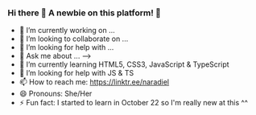 ### Hi there 👋 A newbie on this platform! 🌱

<!--
**Naradiel/naradiel** is a ✨ _special_ ✨ repository because its `README.md` (this file) appears on your GitHub profile.

Here are some ideas to get you started: -->
- 🔭 I’m currently working on ...
- 👯 I’m looking to collaborate on ...
- 🤔 I’m looking for help with ...
- 💬 Ask me about ...
-->
- 🌱 I’m currently learning HTML5, CSS3, JavaScript & TypeScript
- 🤔 I’m looking for help with JS & TS
- 📫 How to reach me: https://linktr.ee/naradiel
- 😄 Pronouns: She/Her
- ⚡ Fun fact: I started to learn in October 22 so I'm really new at this ^^ 

